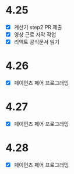 # 4.25

- [x] 계산기 step2 PR 제출
- [x] 영상 근로 자막 작업
- [x] 리액트 공식문서 읽기

# 4.26

- [x] 페이먼츠 페어 프로그래밍

# 4.27

- [x] 페이먼츠 페어 프로그래밍

# 4.28

- [x] 페이먼츠 페어 프로그래밍

